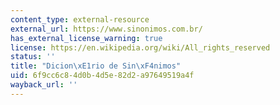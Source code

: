 ```yaml
---
content_type: external-resource
external_url: https://www.sinonimos.com.br/
has_external_license_warning: true
license: https://en.wikipedia.org/wiki/All_rights_reserved
status: ''
title: "Dicion\xE1rio de Sin\xF4nimos"
uid: 6f9cc6c8-4d0b-4d5e-82d2-a97649519a4f
wayback_url: ''
---
```


